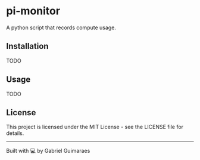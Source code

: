 # pi-monitor

A python script that records compute usage.

## Installation

TODO

## Usage

TODO

## License

This project is licensed under the MIT License - see the LICENSE file for details.

---

Built with 💻 by Gabriel Guimaraes

